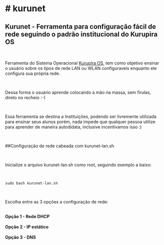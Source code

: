 <h1># kurunet</h1>
                             
<h2>Kurunet - Ferramenta para configuração fácil de rede seguindo o padrão institucional do Kurupira OS</h2>
<br/>
<p>
Ferramenta do Sistema Operacional <a href="https://github.com/unamecorporation/KurupiraOS">Kurupira OS</a>, tem como objetivo ensinar o usuário sobre os tipos de rede LAN ou WLAN configuraveis enquanto ele configura sua própria rede.</p>
<br/>
<p>Dessa forma o usuário aprende colocando a mão na massa, sem firulas, direto no recheio :-)</p>
<br/>
<p>Essa ferramenta se destina a Instituições, podendo ser livremente utilizada para ensinar seus alunos porém, nada impede que qualquer pessoa utilize para aprender de maneira autodidata, inclusive incentivamos isso :)</p>
<br/>
<p>##Configuração de rede cabeada com kurunet-lan.sh</p>
<br/>
<p>Inicialize o arquivo kurunet-lan.sh como root, seguindo exemplo a baixo:</p>
<br/>
<p><code>sudo bash kurunet-lan.sh</code></p>
<br/>
<p>Escolha entre as 3 opções a configuração de rede:</p>
<br/>
<strong>Opção 1 - Rede DHCP</strong>
<br/>
<br/>
<strong>Opção 2 - IP estático</strong>
<br/>
<br/>
<strong>Opção 3 - DNS</strong>
